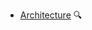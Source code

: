 * [Architecture](./architecture/)
  <trigger for="pop:architecture-preview">:mag:</trigger>

<popover id="pop:architecture-preview" title="Architecture :mag:" placement="right">
  <div slot="content">
    <include src="preview.md" />
  </div>
</popover>

